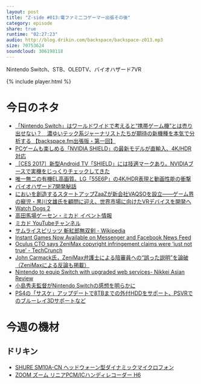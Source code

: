 ```yaml
---
layout: post
title: "Z-side #013:電ファミ二コゲーマー出張その後"
category: episode
share: true
runtime: "02:27:23"
audio: http://blog.drikin.com/backspace/backspace-z013.mp3
size: 70753624
soundcloud: 306198118
---
```


Nintendo Switch、STB、OLEDTV、バイオハザード7VR

{% include player.html %}

# 今日のネタ

* [「Nintendo Switch」はワールドワイドで考えると“携帯ゲーム機”とは売り出せない？　濃ゆいテック系ジャーナリストたちが期待の新機種を本気で分析する 【backspace.fm出張版・第一回】](http://news.denfaminicogamer.jp/backspace-fm/backspace01)
* [PCゲームも楽しめる「NVIDIA SHIELD」の最新モデルが直輸入、4K/HDR対応](http://akiba-pc.watch.impress.co.jp/docs/news/news/1042587.html)
* [［CES 2017］新型Android TV「SHIELD」には技適マークあり。NVIDIAブースで実機をじっくりチェックしてきた](http://www.4gamer.net/games/198/G019883/20170108001/)
* [唯一無二の有機EL高画質。LG「55E6P」の4K/HDR表現と動画性能の衝撃](http://av.watch.impress.co.jp/docs/series/dg/1011784.html)
* [バイオハザード7開発秘話](http://www.capcom.co.jp/recruit/project/biohazard7.html)
* [においを創造するスタートアップZaaZが新会社VAQSOを設立——ゲーム界の寵児・黒川文雄氏を顧問に迎え、世界市場に向けたVRデバイスを開発へ](http://thebridge.jp/2017/01/vaqso-launched-to-develop-scent-vr-device)
* [Watch Dogs 2](https://www.ubisoft.com/en-US/game/watch-dogs-2/)
* [高田馬場ゲーセン・ミカド イベント情報](http://mi-ka-do.net/baba/event/)
* [ミカド YouTubeチャンネル](https://www.youtube.com/channel/UCPrifqgoJmq7UgmRkZUKTJQ)
* [サムライスピリッツ 斬紅郎無双剣 - Wikipedia](https://ja.wikipedia.org/wiki/%E3%82%B5%E3%83%A0%E3%83%A9%E3%82%A4%E3%82%B9%E3%83%94%E3%83%AA%E3%83%83%E3%83%84_%E6%96%AC%E7%B4%85%E9%83%8E%E7%84%A1%E5%8F%8C%E5%89%A3)
* [Instant Games Now Available on Messenger and Facebook News Feed](https://developers.facebook.com/blog/post/2016/11/30/instant-games-closed-beta/)
* [Oculus CTO says ZeniMax copyright infringement claims were ‘just not true’ - TechCrunch](https://techcrunch.com/2017/02/02/oculus-cto-says-zenimax-copyright-infringement-claims-just-not-true/)
* [John Carmack氏，ZeniMax弁護士による陪審員への“誤った説明”を論破（ZeniMaxによる反論も掲載）](http://jp.gamesindustry.biz/article/1702/17020302/)
* [Nintendo to equip Switch with upgraded web services- Nikkei Asian Review](http://asia.nikkei.com/Business/Consumers/Nintendo-to-equip-Switch-with-upgraded-web-services)
* [小島秀夫監督がNintendo Switchの感想を明らかに](http://jp.ign.com/nintendo-switch-1/11193/news/nintendo-switch)
* [PS4の「サスケ」アップデートで8TBまでの外付HDDをサポート、PSVRでのブルーレイ3Dサポートなど](http://www.itmedia.co.jp/news/articles/1702/04/news023.html)

# 今週の機材

## ドリキン
* [SHURE  SM10A-CN ヘッドウォーン型ダイナミックマイクロフォン](http://amzn.to/1LXIGkV) 
* [ZOOM ズーム リニアPCM/ICハンディレコーダー H6](http://amzn.to/29BOo5n)
